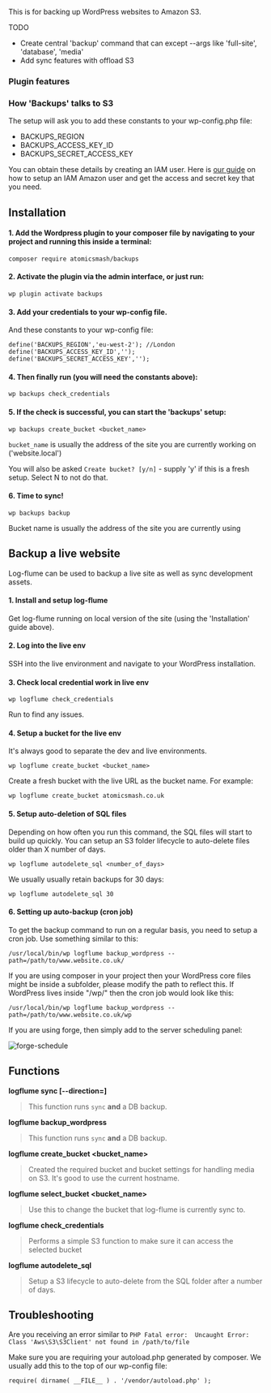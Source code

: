 This is for backing up WordPress websites to Amazon S3.

TODO

- Create central 'backup' command that can except --args like 'full-site', 'database', 'media'
- Add sync features with offload S3

### Plugin features




### How 'Backups' talks to S3

The setup will ask you to add these constants to your wp-config.php file:

- BACKUPS_REGION
- BACKUPS_ACCESS_KEY_ID
- BACKUPS_SECRET_ACCESS_KEY

You can obtain these details by creating an IAM user. Here is [our guide](https://github.com/AtomicSmash/backups/wiki/Getting-AWS-credentials) on how to setup an IAM Amazon user and get the access and secret key that you need.

## Installation

#### 1. Add the Wordpress plugin to your composer file by navigating to your project and running this inside a terminal:

```
composer require atomicsmash/backups
```

#### 2. Activate the plugin via the admin interface, or just run:

```
wp plugin activate backups
```

#### 3. Add your credentials to your wp-config file.

And these constants to your wp-config file:

```
define('BACKUPS_REGION','eu-west-2'); //London
define('BACKUPS_ACCESS_KEY_ID','');
define('BACKUPS_SECRET_ACCESS_KEY','');
```

#### 4. Then finally run (you will need the constants above):

```
wp backups check_credentials
```

#### 5. If the check is successful, you can start the 'backups' setup:

```
wp backups create_bucket <bucket_name>
```

`bucket_name` is usually the address of the site you are currently working on ('website.local')

You will also be asked `Create bucket? [y/n]` - supply 'y' if this is a fresh setup. Select N to not do that.

#### 6. Time to sync!

```
wp backups backup
```

Bucket name is usually the address of the site you are currently using

## Backup a live website

Log-flume can be used to backup a live site as well as sync development assets.

#### 1. Install and setup log-flume

Get log-flume running on local version of the site (using the 'Installation' guide above).

#### 2. Log into the live env

SSH into the live environment and navigate to your WordPress installation.

#### 3. Check local credential work in live env

```
wp logflume check_credentials
```

Run to find any issues.

#### 4. Setup a bucket for the live env

It's always good to separate the dev and live environments.

```
wp logflume create_bucket <bucket_name>
```

Create a fresh bucket with the live URL as the bucket name. For example:

```
wp logflume create_bucket atomicsmash.co.uk
```

#### 5. Setup auto-deletion of SQL files

Depending on how often you run this command, the SQL files will start to build up quickly. You can setup an S3 folder lifecycle to auto-delete files older than X number of days.

```
wp logflume autodelete_sql <number_of_days>
```

We usually usually retain backups for 30 days:

```
wp logflume autodelete_sql 30
```

#### 6. Setting up auto-backup (cron job)

To get the backup command to run on a regular basis, you need to setup a cron job. Use something similar to this:

```
/usr/local/bin/wp logflume backup_wordpress --path=/path/to/www.website.co.uk/
```

If you are using composer in your project then your WordPress core files might be inside a subfolder, please modify the path to reflect this. If WordPress lives inside "/wp/" then the cron job would look like this:

```
/usr/local/bin/wp logflume backup_wordpress --path=/path/to/www.website.co.uk/wp
```

If you are using forge, then simply add to the server scheduling panel:

![forge-schedule](https://user-images.githubusercontent.com/1636310/40587898-73fcbca0-61cd-11e8-8317-f1d24645bee5.png)


## Functions

**logflume sync [--direction=<up-or-down>]**
> This function runs `sync` **and** a DB backup.

**logflume backup_wordpress**
> This function runs `sync` **and** a DB backup.

**logflume create_bucket <bucket_name>**
> Created the required bucket and bucket settings for handling media on S3. It's good to use the current hostname.

**logflume select_bucket <bucket_name>**
> Use this to change the bucket that log-flume is currently sync to.

**logflume check_credentials**
> Performs a simple S3 function to make sure it can access the selected bucket

**logflume autodelete_sql**
> Setup a S3 lifecycle to auto-delete from the SQL folder after a number of days.


## Troubleshooting

Are you receiving an error similar to `PHP Fatal error:  Uncaught Error: Class 'Aws\S3\S3Client' not found in /path/to/file`

Make sure you are requiring your autoload.php generated by composer. We usually add this to the top of our wp-config file:

```
require( dirname( __FILE__ ) . '/vendor/autoload.php' );
```
